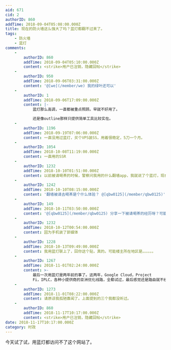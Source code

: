 ```yaml
---
aid: 671
cid: 2
authorID: 860
addTime: 2018-09-04T05:08:00.000Z
title: 现在的防火墙这么强大了吗？蓝灯都翻不过来了。
tags:
    - 防火墙
    - 蓝灯
comments:
    -
        authorID: 860
        addTime: 2018-09-04T05:10:00.000Z
        content: <strike>用户已注销，隐藏回帖</strike>
    -
        authorID: 950
        addTime: 2018-09-06T03:31:00.000Z
        content: '@[we](/member/we) 我的绿叶还可以'
    -
        authorID: 1
        addTime: 2018-09-06T17:09:00.000Z
        content: |-
            蓝灯那么高调，一直都被重点照顾。早就不好用了。

            还是像outline那样只提供简单工具比较实在。
    -
        authorID: 1196
        addTime: 2018-09-19T07:06:00.000Z
        content: 一直没用过蓝灯，买个VPS装SS，用着很稳定，5刀一个月。
    -
        authorID: 1054
        addTime: 2018-10-08T11:19:00.000Z
        content: 一直用的SSR
    -
        authorID: 1232
        addTime: 2018-10-10T01:51:00.000Z
        content: 以前被请喝茶的时候，警察问我用的什么翻墙app，我就说了个蓝灯，现在每次想起都觉得好笑
    -
        authorID: 1242
        addTime: 2018-10-10T08:15:00.000Z
        content: '翻墙被请去喝茶是个什么体验？ @[qbw0125](/member/qbw0125)'
    -
        authorID: 149
        addTime: 2018-10-11T03:50:00.000Z
        content: '@[qbw0125](/member/qbw0125) 分享一下被请喝茶的经历呀？可能是因为什么被喝茶'
    -
        authorID: 1232
        addTime: 2018-10-12T00:54:00.000Z
        content: 因为手机装了郭媒体
    -
        authorID: 1228
        addTime: 2018-10-13T09:49:00.000Z
        content: 我用蓝灯联上了，回你这个贴，真的。可能楼主所在地区是。。。。。。
    -
        authorID: 1267
        addTime: 2018-11-01T02:24:00.000Z
        content: >-
            最后一次用蓝灯是两年前的事了。这两年，Google Cloud，Project
            Fi，IPLC，各种小提供商的亚洲优化线路，全都试过，最后感觉还是路由就不经过GFW的（Fi和IPLC）能给人安宁。
    -
        authorID: 1273
        addTime: 2018-11-01T08:22:00.000Z
        content: 请原谅我孤陋寡闻了。上面提到的三个我都没听过。
    -
        authorID: 860
        addTime: 2018-11-17T10:17:00.000Z
        content: <strike>用户已注销，隐藏回帖</strike>
date: 2018-11-17T10:17:00.000Z
category: 时政
---
```


今天试了试，用蓝灯都访问不了这个网站了。
